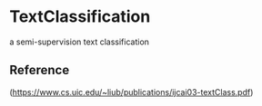# TextClassification

a semi-supervision text classification 

## Reference 

(https://www.cs.uic.edu/~liub/publications/ijcai03-textClass.pdf)